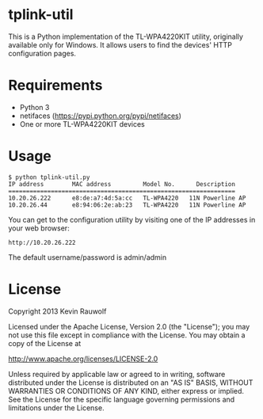 tplink-util
===========
This is a Python implementation of the TL-WPA4220KIT utility, originally
available only for Windows. It allows users to find the devices' HTTP
configuration pages.

Requirements
============
 * Python 3
 * netifaces (https://pypi.python.org/pypi/netifaces)
 * One or more TL-WPA4220KIT devices

Usage
=====
    $ python tplink-util.py
    IP address        MAC address         Model No.      Description
    ================================================================
    10.20.26.222      e8:de:a7:4d:5a:cc   TL-WPA4220   11N Powerline AP
    10.20.26.44       e8:94:06:2e:ab:23   TL-WPA4220   11N Powerline AP

You can get to the configuration utility by visiting one of the IP addresses in your web browser:

    http://10.20.26.222

The default username/password is admin/admin

License
=======
Copyright 2013 Kevin Rauwolf

Licensed under the Apache License, Version 2.0 (the "License");
you may not use this file except in compliance with the License.
You may obtain a copy of the License at

http://www.apache.org/licenses/LICENSE-2.0

Unless required by applicable law or agreed to in writing, software
distributed under the License is distributed on an "AS IS" BASIS,
WITHOUT WARRANTIES OR CONDITIONS OF ANY KIND, either express or implied.
See the License for the specific language governing permissions and
limitations under the License.
